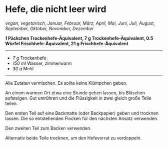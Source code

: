 # Hefe, die nicht leer wird

*vegan, vegetarisch, Januar, Februar, März, April, Mai, Juni, Juli, August, September, Oktober, November, Dezember*

**1 Päckchen Trockenhefe-Äquivalent, 7 g Trockenhefe-Äquivalent, 0.5 Würfel Frischhefe-Äquivalent, 21 g Frischhefe-Äquivalent**

---

- *7 g* Trockenhefe
- *150 ml* Wasser, zimmerwarm
- *30 g* Mehl 

---

Alle Zutaten vermischen. Es sollte keine Klümpchen geben.

An einem warmen Ort etwa eine Stunde gehen lassen, bis Bläschen aufsteigen. Gut umrühren und die Flüssigkeit in zwei gleich große Teile teilen.

Den ersten Teil auf eine Backmatte (oder Backpapier) geben und trocknen lassen. Die so entstehenden Flocken für den nächsten Ansatz verwenden.

Den zweiten Teil zum Backen verwenden.

Alternativ beide Teile trocknen, um den Hefevorrat zu verdoppeln.
